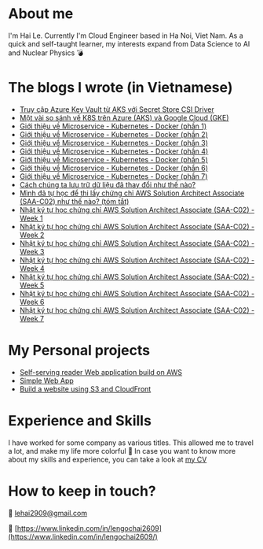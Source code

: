 

# About me

I'm Hai Le. Currently I'm Cloud Engineer based in Ha Noi, Viet Nam. As a quick and self-taught learner, my interests expand from Data Science to AI and Nuclear Physics 	:bomb:


# The blogs I wrote (in Vietnamese)
- [Truy cập Azure Key Vault từ AKS với Secret Store CSI Driver](https://lehai2909.github.io/blogs/aks-key-vault-csi-driver.html)
- [Một vài so sánh về K8S trên Azure (AKS) và Google Cloud (GKE)](https://lehai2909.github.io/blogs/aks-gke-some-point-to-compare.html)
- [Giới thiệu về Microservice - Kubernetes - Docker (phần 1)](https://lehai2909.github.io/blogs/microservice-kubernetes-docker-p1.html)
- [Giới thiệu về Microservice - Kubernetes - Docker (phần 2)](https://lehai2909.github.io/blogs/microservice-kubernetes-docker-p2.html)
- [Giới thiệu về Microservice - Kubernetes - Docker (phần 3)](https://lehai2909.github.io/blogs/microservice-kubernetes-docker-p3.html)
- [Giới thiệu về Microservice - Kubernetes - Docker (phần 4)](https://lehai2909.github.io/blogs/microservice-kubernetes-docker-p4.html)
- [Giới thiệu về Microservice - Kubernetes - Docker (phần 5)](https://lehai2909.github.io/blogs/microservice-kubernetes-docker-p5.html)
- [Giới thiệu về Microservice - Kubernetes - Docker (phần 6)](https://lehai2909.github.io/blogs/microservice-kubernetes-docker-p6.html)
- [Giới thiệu về Microservice - Kubernetes - Docker (phần 7)](https://lehai2909.github.io/blogs/microservice-kubernetes-docker-p7.html)
- [Cách chúng ta lưu trữ dữ liệu đã thay đổi như thế nào?](https://lehai2909.github.io/blogs/from-data-to-bigdata.html)
- [Mình đã tự học để thi lấy chứng chỉ AWS Solution Architect Associate (SAA-C02) như thế nào? (tóm tắt)](https://lehai2909.github.io/blogs/How-I-pass-AWS-SAA-overview.html)
- [Nhật ký tự học chứng chỉ AWS Solution Architect Associate (SAA-C02) - Week 1](https://lehai2909.github.io/blogs/Solution-Architecture-Associate-week1.html)
- [Nhật ký tự học chứng chỉ AWS Solution Architect Associate (SAA-C02) - Week 2](https://lehai2909.github.io/blogs/Solution-Architecture-Associate-week2.html)
- [Nhật ký tự học chứng chỉ AWS Solution Architect Associate (SAA-C02) - Week 3](https://lehai2909.github.io/blogs/Solution-Architecture-Associate-week3.html)
- [Nhật ký tự học chứng chỉ AWS Solution Architect Associate (SAA-C02) - Week 4](https://lehai2909.github.io/blogs/Solution-Architecture-Associate-week4.html)
- [Nhật ký tự học chứng chỉ AWS Solution Architect Associate (SAA-C02) - Week 5](https://lehai2909.github.io/blogs/Solution-Architecture-Associate-week5.html)
- [Nhật ký tự học chứng chỉ AWS Solution Architect Associate (SAA-C02) - Week 6](https://lehai2909.github.io/blogs/Solution-Architecture-Associate-week6.html)
- [Nhật ký tự học chứng chỉ AWS Solution Architect Associate (SAA-C02) - Week 7](https://lehai2909.github.io/blogs/Solution-Architecture-Associate-week7.html)


# My Personal projects

- [Self-serving reader Web application build on AWS](https://gitlab.com/leensea96/devops-cicd-aws)
- [Simple Web App](https://github.com/lehai2909/Simple-web-AWS-Terraform)
- [Build a website using S3 and CloudFront]([https://github.com/lehai2909/Simple-web-AWS-Terraform](https://gitlab.com/leensea96/web-app-s3))


# Experience and Skills

I have worked for some company as various titles. This allowed me to travel a lot, and make my life more colorful :rainbow:
In case you want to know more about my skills and experience, you can take a look at [my CV](https://drive.google.com/file/d/19aVru6iW7pOGBYUX86613llXlgXkxmED/view?usp=sharing)

# How to keep in touch?
:email: lehai2909@gmail.com

:link: [https://www.linkedin.com/in/lengochai2609](https://www.linkedin.com/in/lengochai2609/)


